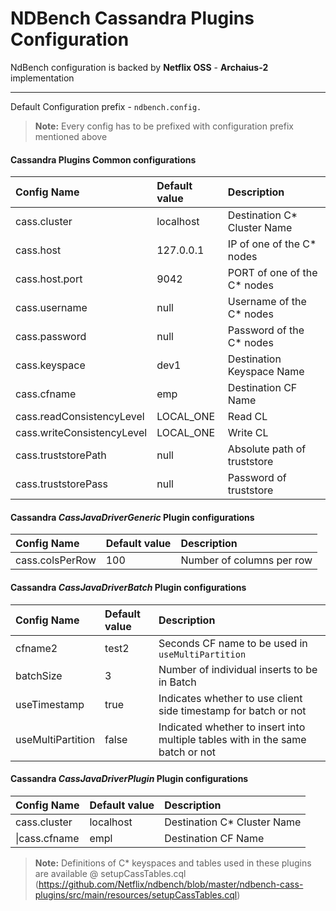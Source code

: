 NDBench Cassandra Plugins Configuration
===================

NdBench configuration is backed by **Netflix OSS** - **Archaius-2** implementation

----------


Default Configuration prefix - `ndbench.config.`



> **Note:**
Every config has to be prefixed with configuration prefix mentioned above


#### Cassandra Plugins Common configurations
| Config Name     | Default value | Description   |
| :------- | :---- | :--- |
|cass.cluster| localhost | Destination C* Cluster Name |
|cass.host| 127.0.0.1 | IP of one of the C* nodes
|cass.host.port| 9042 | PORT of one of the C* nodes
|cass.username| null | Username of the C* nodes
|cass.password| null | Password of the C* nodes
|cass.keyspace| 	dev1 | Destination Keyspace Name|
|cass.cfname| 	emp | Destination CF Name|
|cass.readConsistencyLevel| 	LOCAL_ONE | Read CL|
|cass.writeConsistencyLevel| 	LOCAL_ONE | Write CL|
|cass.truststorePath| null | Absolute path of truststore
|cass.truststorePass| null | Password of truststore


#### Cassandra *CassJavaDriverGeneric* Plugin configurations
| Config Name     | Default value | Description   |
| :------- | :---- | :--- |
|cass.colsPerRow| 100 | Number of columns per row|

#### Cassandra *CassJavaDriverBatch* Plugin configurations

| Config Name     | Default value | Description   |
| :------- | :---- | :--- |
|cfname2| test2| Seconds CF name to be used in `useMultiPartition` |
|batchSize| 3| Number of individual inserts to be in Batch|
|useTimestamp| true| Indicates whether to use client side timestamp for batch or not |
|useMultiPartition| false| Indicated whether to insert into multiple tables with in the same batch or not|


#### Cassandra *CassJavaDriverPlugin* Plugin configurations
| Config Name     | Default value | Description   |
| :------- | :---- | :--- |
|cass.cluster| localhost | Destination C* Cluster Name |
\|cass.cfname| empl | Destination CF Name|

> **Note:**
Definitions of C* keyspaces and tables used in these plugins are available @ setupCassTables.cql (https://github.com/Netflix/ndbench/blob/master/ndbench-cass-plugins/src/main/resources/setupCassTables.cql)
